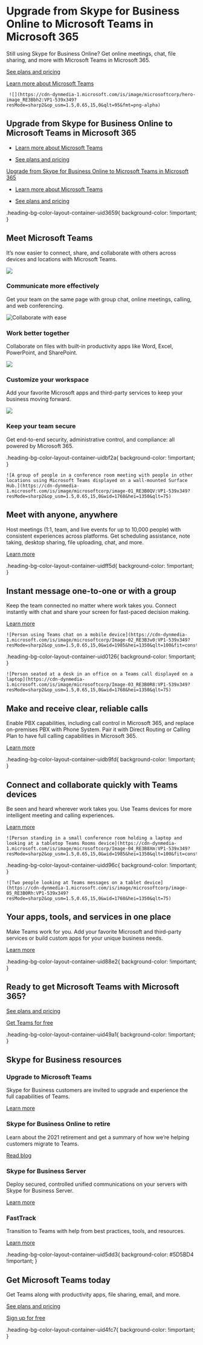 # Upgrade from Skype for Business Online to Microsoft Teams in Microsoft 365

Still using Skype for Business Online? Get online meetings, chat, file sharing, and more with Microsoft Teams in Microsoft 365.

[See plans and pricing](https://www.microsoft.com/en-us/microsoft-365/microsoft-teams/compare-microsoft-teams-options)

[Learn more about Microsoft Teams](https://www.microsoft.com/en-us/microsoft-365/microsoft-teams/group-chat-software)

     ![](https://cdn-dynmedia-1.microsoft.com/is/image/microsoftcorp/hero-image_RE3Bbh2:VP1-539x349?resMode=sharp2&op_usm=1.5,0.65,15,0&qlt=95&fmt=png-alpha)

## Upgrade from Skype for Business Online to Microsoft Teams in Microsoft 365

- [Learn more about Microsoft Teams](https://www.microsoft.com/en-us/microsoft-365/microsoft-teams/group-chat-software)
    
- [See plans and pricing](https://www.microsoft.com/en-us/microsoft-365/microsoft-teams/compare-microsoft-teams-options)
    

[Upgrade from Skype for Business Online to Microsoft Teams in Microsoft 365](javascript:void\(0\))

- [Learn more about Microsoft Teams](https://www.microsoft.com/en-us/microsoft-365/microsoft-teams/group-chat-software)
    
- [See plans and pricing](https://www.microsoft.com/en-us/microsoft-365/microsoft-teams/compare-microsoft-teams-options)
    

.heading-bg-color-layout-container-uid3659{ background-color: !important; }

## Meet Microsoft Teams

It’s now easier to connect, share, and collaborate with others across devices and locations with Microsoft Teams.

![](https://cdn-dynmedia-1.microsoft.com/is/image/microsoftcorp/Artboard-1_2x_RE3Bbh9?resMode=sharp2&op_usm=1.5,0.65,15,0&wid=786&hei=40&qlt=90&fmt=png-alpha&fit=constrain)

### Communicate more effectively

Get your team on the same page with group chat, online meetings, calling, and web conferencing.

![Collaborate with ease](https://cdn-dynmedia-1.microsoft.com/is/image/microsoftcorp/Artboard-2_2x_RE3Bbhc?resMode=sharp2&op_usm=1.5,0.65,15,0&wid=50&hei=40&qlt=90&fmt=png-alpha&fit=constrain)

### Work better together

Collaborate on files with built-in productivity apps like Word, Excel, PowerPoint, and SharePoint.

![](https://cdn-dynmedia-1.microsoft.com/is/image/microsoftcorp/Artboard-3_2x_RE3B63F?resMode=sharp2&op_usm=1.5,0.65,15,0&wid=50&hei=40&qlt=90&fmt=png-alpha&fit=constrain)

### Customize your workspace

Add your favorite Microsoft apps and third-party services to keep your business moving forward.

![](https://cdn-dynmedia-1.microsoft.com/is/image/microsoftcorp/Artboard-4_2x_RE3B3uT?resMode=sharp2&op_usm=1.5,0.65,15,0&wid=50&hei=40&qlt=90&fmt=png-alpha&fit=constrain)

### Keep your team secure

Get end-to-end security, administrative control, and compliance: all powered by Microsoft 365.

.heading-bg-color-layout-container-uidbf2a{ background-color: !important; }

    ![A group of people in a conference room meeting with people in other locations using Microsoft Teams displayed on a wall-mounted Surface Hub.](https://cdn-dynmedia-1.microsoft.com/is/image/microsoftcorp/image-01_RE3B0QV:VP1-539x349?resMode=sharp2&op_usm=1.5,0.65,15,0&wid=1768&hei=1350&qlt=75)

## Meet with anyone, anywhere

Host meetings (1:1, team, and live events for up to 10,000 people) with consistent experiences across platforms. Get scheduling assistance, note taking, desktop sharing, file uploading, chat, and more.

[Learn more](https://www.microsoft.com/en-us/microsoft-365/microsoft-teams/online-meeting-solutions)

.heading-bg-color-layout-container-uidff5d{ background-color: !important; }

## Instant message one-to-one or with a group

Keep the team connected no matter where work takes you. Connect instantly with chat and share your screen for fast-paced decision making.

[Learn more](https://www.microsoft.com/en-us/microsoft-365/microsoft-teams/instant-messaging)

    ![Person using Teams chat on a mobile device](https://cdn-dynmedia-1.microsoft.com/is/image/microsoftcorp/Image-02_RE3B3v0:VP1-539x349?resMode=sharp2&op_usm=1.5,0.65,15,0&wid=1985&hei=1350&qlt=100&fit=constrain)

.heading-bg-color-layout-container-uid0126{ background-color: !important; }

    ![Person seated at a desk in an office on a Teams call displayed on a laptop](https://cdn-dynmedia-1.microsoft.com/is/image/microsoftcorp/Image-03_RE3B0R8:VP1-539x349?resMode=sharp2&op_usm=1.5,0.65,15,0&wid=1768&hei=1350&qlt=75)

## Make and receive clear, reliable calls

Enable PBX capabilities, including call control in Microsoft 365, and replace on-premises PBX with Phone System. Pair it with Direct Routing or Calling Plan to have full calling capabilities in Microsoft 365.

[Learn more](https://www.microsoft.com/en-us/microsoft-365/microsoft-teams/voice-calling)

.heading-bg-color-layout-container-uidb9fd{ background-color: !important; }

## Connect and collaborate quickly with Teams devices

Be seen and heard wherever work takes you. Use Teams devices for more intelligent meeting and calling experiences.

[Learn more](https://www.microsoft.com/en-us/microsoft-365/microsoft-teams/across-devices)

    ![Person standing in a small conference room holding a laptop and looking at a tabletop Teams Rooms device](https://cdn-dynmedia-1.microsoft.com/is/image/microsoftcorp/Image-04_RE3B8Xm:VP1-539x349?resMode=sharp2&op_usm=1.5,0.65,15,0&wid=1985&hei=1350&qlt=100&fit=constrain)

.heading-bg-color-layout-container-uidd96c{ background-color: !important; }

    ![Two people looking at Teams messages on a tablet device](https://cdn-dynmedia-1.microsoft.com/is/image/microsoftcorp/image-05_RE3B0Rh:VP1-539x349?resMode=sharp2&op_usm=1.5,0.65,15,0&wid=1768&hei=1350&qlt=75)

## Your apps, tools, and services in one place

Make Teams work for you. Add your favorite Microsoft and third-party services or build custom apps for your unique business needs.

[Learn more](https://www.microsoft.com/en-us/microsoft-365/microsoft-teams/apps-and-workflows)

.heading-bg-color-layout-container-uid88e2{ background-color: !important; }

## Ready to get Microsoft Teams with Microsoft 365?

[See plans and pricing](https://www.microsoft.com/en-us/microsoft-365/compare-all-microsoft-365-products?&activetab=tab:primaryr2)

[Get Teams for free](https://go.microsoft.com/fwlink/p/?linkid=869675&clcid=0x409&culture=en-us&country=us)

.heading-bg-color-layout-container-uid49a1{ background-color: !important; }

## Skype for Business resources

### Upgrade to Microsoft Teams

Skype for Business customers are invited to upgrade and experience the full capabilities of Teams.

[Learn more](https://go.microsoft.com/fwlink/p/?LinkID=2101478&clcid=0x409&culture=en-us&country=us)

### Skype for Business Online to retire

Learn about the 2021 retirement and get a summary of how we’re helping customers migrate to Teams.

[Read blog](https://go.microsoft.com/fwlink/p/?LinkID=2101785&clcid=0x409&culture=en-us&country=us)

### Skype for Business Server

Deploy secured, controlled unified communications on your servers with Skype for Business Server.

[Learn more](https://www.microsoft.com/en-us/microsoft-365/skype-for-business/server-hybrid)

### FastTrack

Transition to Teams with help from best practices, tools, and resources.

[Learn more](https://www.microsoft.com/en-us/fasttrack/skype-for-business-transition-to-teams?rtc=1)

.heading-bg-color-layout-container-uid5dd3{ background-color: #5D5BD4 !important; }

## Get Microsoft Teams today

Get Teams along with productivity apps, file sharing, email, and more.

[See plans and pricing](https://www.microsoft.com/en-us/microsoft-365/microsoft-teams/compare-microsoft-teams-options)

[Sign up for free](https://go.microsoft.com/fwlink/p/?linkid=869675&lm=deeplink&lmsrc=SkypePageWeb&cmpid=FreemiumSignUpFooter&clcid=0x409&culture=en-us&country=us)

.heading-bg-color-layout-container-uid4fc7{ background-color: !important; }